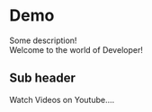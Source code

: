 # Demo

Some description!<br />
Welcome to the world of Developer!

## Sub header

Watch Videos on Youtube....
